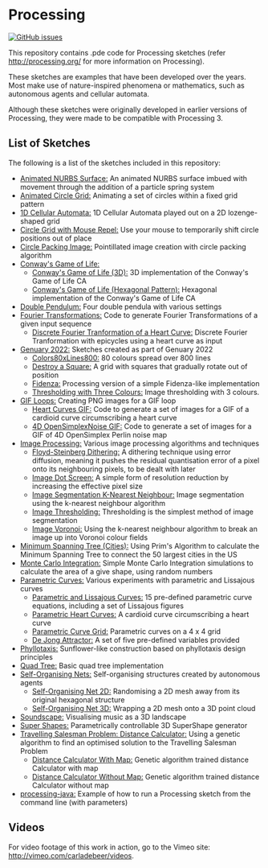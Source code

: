 # Processing
[![GitHub issues](https://img.shields.io/github/issues/Carla-de-Beer/Processing.svg?style=flat-square)](https://github.com/Carla-de-Beer/Processing/issues)

This repository contains .pde code for Processing sketches (refer http://processing.org/ for more information on Processing).

These sketches are examples that have been developed over the years. Most make use of nature-inspired phenomena or mathematics, such as autonomous agents and cellular automata.

Although these sketches were originally developed in earlier versions of Processing, they were made to be compatible with Processing 3.

## List of Sketches

The following is a list of the sketches included in this repository:

* [Animated NURBS Surface:](https://github.com/Carla-de-Beer/Processing/tree/master/Animated_NURBS_Surface) An animated NURBS surface imbued with movement through the addition of a particle spring system
* [Animated Circle Grid:](https://github.com/Carla-de-Beer/Processing/tree/master/AnimatedCircleGrid) Animating a set of circles within a fixed grid pattern
* [1D Cellular Automata:](https://github.com/Carla-de-Beer/Processing/tree/master/CellularAutomata_1D) 1D Cellular Automata played out on a 2D lozenge-shaped grid
* [Circle Grid with Mouse Repel:](https://github.com/Carla-de-Beer/Processing/tree/master/CircleGridMouseRepel) Use your mouse to temporarily shift circle positions out of place
* [Circle Packing Image:](https://github.com/Carla-de-Beer/Processing/tree/master/CirclePackingImage) Pointillated image creation with circle packing algorithm
* [Conway's Game of Life:](https://github.com/Carla-de-Beer/Processing/tree/master/conways-game-of-life/)
  * [Conway's Game of Life (3D):](https://github.com/Carla-de-Beer/Processing/tree/master/conways-game-of-life/GOL_3D) 3D implementation of the Conway's Game of Life CA
  * [Conway's Game of Life (Hexagonal Pattern):](https://github.com/Carla-de-Beer/Processing/tree/master/conways-game-of-life/GOL_HexPattern) Hexagonal implementation of the Conway's Game of Life CA
* [Double Pendulum:](https://github.com/Carla-de-Beer/Processing/tree/master/DoublePendulum) Four double pendula with various settings
* [Fourier Transformations:](https://github.com/Carla-de-Beer/Processing/tree/master/fourier-transformations) Code to generate Fourier Transformations of a given input sequence
  * [Discrete Fourier Tranformation of a Heart Curve:](https://github.com/Carla-de-Beer/Processing/tree/master/fourier-transformations/FourierTransformHeart) Discrete Fourier Tranformation with epicycles using a heart curve as input
* [Genuary 2022:](https://github.com/Carla-de-Beer/Processing/tree/master/genuary-2022) Sketches created as part of Genuary 2022
  * [Colors80xLines800:](https://github.com/Carla-de-Beer/Processing/tree/master/genuary-2022/Colors80xLines800) 80 colours spread over 800 lines
  * [Destroy a Square:](https://github.com/Carla-de-Beer/Processing/tree/master/genuary-2022/DestroySquare) A grid with squares that gradually rotate out of position
  * [Fidenza:](https://github.com/Carla-de-Beer/processing-projects/tree/master/genuary-2022/Fidenza) Processing version of a simple Fidenza-like implementation
  * [Thresholding with Three Colours:](https://github.com/Carla-de-Beer/processing-projects/tree/master/genuary-2022/Thresholding3Colors) Image thresholding with 3 colours.
* [GIF Loops:](https://github.com/Carla-de-Beer/Processing/tree/master/gif-loops) Creating PNG images for a GIF loop
  * [Heart Curves GIF:](https://github.com/Carla-de-Beer/Processing/tree/master/gif-loops/HeartCurvesGIF) Code to generate a set of images for a GIF of a cardioid curve circumscribing a heart curve
  * [4D OpenSimplexNoise GIF:](https://github.com/Carla-de-Beer/Processing/tree/master/gif-loops/OpenSimplex4DGIF) Code to generate a set of images for a GIF of 4D OpenSimplex Perlin noise map
* [Image Processing:](https://github.com/Carla-de-Beer/processing-projects/tree/master/image-processing) Various image processing algorithms and techniques
  * [Floyd-Steinberg Dithering:](https://github.com/Carla-de-Beer/processing-projects/tree/master/image-processing/FloydSteinbergDithering) A dithering technique using error diffusion, meaning it pushes the residual quantisation error of a pixel onto its neighbouring pixels, to be dealt with later
  * [Image Dot Screen:](https://github.com/Carla-de-Beer/processing-projects/tree/master/image-processing/ImageDotScreen) A simple form of resolution reduction by increasing the effective pixel size
  * [Image Segmentation K-Nearest Neighbour:](https://github.com/Carla-de-Beer/processing-projects/tree/master/image-processing/ImageSegmentationKNN) Image segmentation using the k-nearest neighbour algorithm
  * [Image Thresholding:](https://github.com/Carla-de-Beer/processing-projects/tree/master/image-processing/ImageThresholding) Thresholding is the simplest method of image segmentation
  * [Image Voronoi:](https://github.com/Carla-de-Beer/processing-projects/tree/master/image-processing/ImageVoronoi) Using the k-nearest neighbour algorithm to break an image up into Voronoi colour fields
* [Minimum Spanning Tree (Cities):](https://github.com/Carla-de-Beer/Processing/tree/master/MinimumSpanningTreeCities) Using Prim's Algorithm to calculate the Minimum Spanning Tree to connect the 50 largest cities in the US
* [Monte Carlo Integration:](https://github.com/Carla-de-Beer/Processing/tree/master/MonteCarloIntegration) Simple Monte Carlo Integration simulations to calculate the area of a give shape, using random numbers
* [Parametric Curves:](https://github.com/Carla-de-Beer/Processing/tree/master/parametric-curves) Various experiments with parametric and Lissajous curves
  * [Parametric and Lissajous Curves:](https://github.com/Carla-de-Beer/Processing/tree/master/parametric-curves/ParametricCurves) 15 pre-defined parametric curve equations, including a set of Lissajous figures
  * [Parametric Heart Curves:](https://github.com/Carla-de-Beer/Processing/tree/master/parametric-curves/ParametricHeartCurves) A cardioid curve circumscribing a heart curve
  * [Parametric Curve Grid:](https://github.com/Carla-de-Beer/Processing/tree/master/parametric-curves/ParametricCurveGrid) Parametric curves on a 4 x 4 grid
  *  [De Jong Attractor:](https://github.com/Carla-de-Beer/Processing/tree/master/parametric-curves/DeJongAttractor) A set of five pre-defined variables provided
* [Phyllotaxis:](https://github.com/Carla-de-Beer/Processing/tree/master/Phyllotaxis) Sunflower-like construction based on phyllotaxis design principles
* [Quad Tree:](https://github.com/Carla-de-Beer/Processing/tree/master/QuadTree) Basic quad tree implementation
* [Self-Organising Nets:](https://github.com/Carla-de-Beer/processing-projects/tree/master/self-organising-nets) Self-organising structures created by autonomous agents
  * [Self-Organising Net 2D:](https://github.com/Carla-de-Beer/processing-projects/tree/master/self-organising-nets/SelfOrganisingNet_2D) Randomising a 2D mesh away from its original hexagonal structure
  * [Self-Organising Net 3D:](https://github.com/Carla-de-Beer/processing-projects/tree/master/self-organising-nets/SelfOrganisingNet_3D) Wrapping a 2D mesh onto a 3D point cloud
* [Soundscape:](https://github.com/Carla-de-Beer/Processing/tree/master/Soundscape) Visualising music as a 3D landscape
* [Super Shapes:](https://github.com/Carla-de-Beer/Processing/tree/master/SuperShapes) Parametrically controllable 3D SuperShape generator
* [Travelling Salesman Problem: Distance Calculator:](https://github.com/Carla-de-Beer/Processing/tree/master/tsp-distance-calculators) Using a genetic algorithm to find an optimised solution to the Travelling Salesman Problem
  * [Distance Calculator With Map:](https://github.com/Carla-de-Beer/Processing/tree/master/tsp-distance-calculators/TSP_Distance_Calculator_With_Map) Genetic algorithm trained distance Calculator with map
  * [Distance Calculator Without Map:](https://github.com/Carla-de-Beer/Processing/tree/master/tsp-distance-calculators/TSP_Distance_Calculator_Without_Map) Genetic algorithm trained distance Calculator without map
* [processing-java:](https://github.com/Carla-de-Beer/Processing/tree/master/processing-java) Example of how to run a Processing sketch from the command line (with parameters)


## Videos

For video footage of this work in action, go to the Vimeo site: http://vimeo.com/carladebeer/videos.
